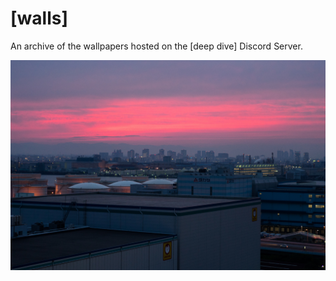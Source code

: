 # [walls]

An archive of the wallpapers hosted on the [deep dive] Discord Server.

![](city/sunset.jpg)
